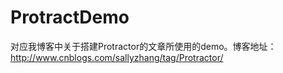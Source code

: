 # ProtractDemo
对应我博客中关于搭建Protractor的文章所使用的demo。博客地址：http://www.cnblogs.com/sallyzhang/tag/Protractor/
